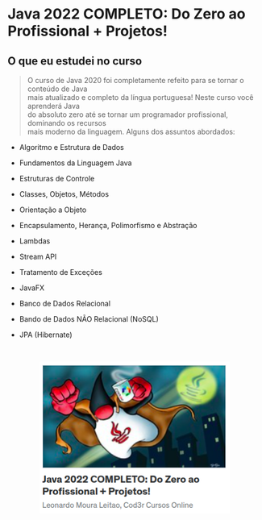 # Java 2022 COMPLETO: Do Zero ao Profissional + Projetos!

## O que eu estudei no curso

> O curso de Java 2020 foi completamente refeito para se tornar o conteúdo de Java<br> mais atualizado e completo da língua portuguesa! Neste curso você aprenderá Java<br> do absoluto zero até se tornar um programador profissional, dominando os recursos <br>mais moderno da linguagem. Alguns dos assuntos abordados:

- Algoritmo e Estrutura de Dados

- Fundamentos da Linguagem Java

- Estruturas de Controle

- Classes, Objetos, Métodos

- Orientação a Objeto

- Encapsulamento, Herança, Polimorfismo e Abstração

- Lambdas

- Stream API

- Tratamento de Exceções

- JavaFX

- Banco de Dados Relacional

- Bando de Dados NÃO Relacional (NoSQL)

- JPA (Hibernate)

<a href= "https://www.udemy.com/course/java-curso-completo"></a>

 <br>

 <p align ="center"><img src="./src/assets/Captura de tela de 2023-11-08 14-19-02.png" width="75%" height="75%"> </p>
<br><br><br>
